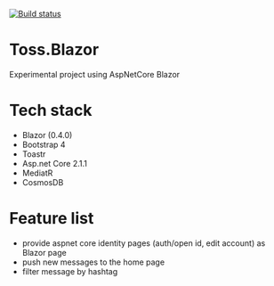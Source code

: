 [![Build status](https://ci.appveyor.com/api/projects/status/mek4xbti51pog09j?svg=true)](https://ci.appveyor.com/project/RemiBou/toss-blazor)


# Toss.Blazor
Experimental project using AspNetCore Blazor

# Tech stack
- Blazor (0.4.0)
- Bootstrap 4
- Toastr
- Asp.net Core 2.1.1
- MediatR
- CosmosDB

# Feature list
- provide aspnet core identity pages (auth/open id, edit account) as Blazor page
- push new messages to the home page
- filter message by hashtag
